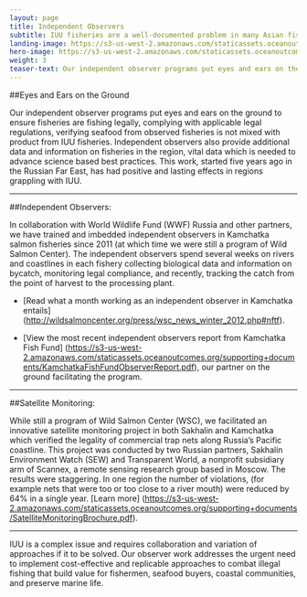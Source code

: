 ```yaml
---
layout: page 
title: Independent Observers
subtitle: IUU fisheries are a well-documented problem in many Asian fisheries, that’s where our observer work comes in.
landing-image: https://s3-us-west-2.amazonaws.com/staticassets.oceanoutcomes.org/rollover+images/observersrollover.jpg
hero-image: https://s3-us-west-2.amazonaws.com/staticassets.oceanoutcomes.org/hero+photos/observershero.jpg
weight: 3
teaser-text: Our independent observer programs put eyes and ears on the ground to ensure fisheries are fishing legally, complying with applicable legal regulations, verifying seafood from observed fisheries is not mixed with product from IUU fisheries. Independent observers also provide additional data and information on fisheries in the region, vital data which is needed to advance science-based best practices. 
---
```

##Eyes and Ears on the Ground

Our independent observer programs put eyes and ears on the ground to ensure fisheries are fishing legally, complying with applicable legal regulations, verifying seafood from observed fisheries is not mixed with product from IUU fisheries. Independent observers also provide additional data and information on fisheries in the region, vital data which is needed to advance science based best practices. This work, started five years ago in the Russian Far East, has had positive and lasting effects in regions grappling with IUU.

---
##Independent Observers:

In collaboration with World Wildlife Fund (WWF) Russia and other partners, we have trained and imbedded independent observers in Kamchatka salmon fisheries since 2011 (at which time we were still a program of Wild Salmon Center). The independent observers spend several weeks on rivers and coastlines in each fishery collecting biological data and information on bycatch, monitoring legal compliance, and recently, tracking the catch from the point of harvest to the processing plant.

* [Read what a month working as an independent observer in Kamchatka entails] (http://wildsalmoncenter.org/press/wsc_news_winter_2012.php#nftf).

* [View the most recent independent observers report from Kamchatka Fish Fund] (https://s3-us-west-2.amazonaws.com/staticassets.oceanoutcomes.org/supporting+documents/KamchatkaFishFundObserverReport.pdf), our partner on the ground facilitating the program.

---
##Satellite Monitoring:

While still a program of Wild Salmon Center (WSC), we facilitated an innovative satellite monitoring project in both Sakhalin and Kamchatka which verified the legality of commercial trap nets along Russia’s Pacific coastline. This project was conducted by two Russian partners, Sakhalin Environment Watch (SEW) and Transparent World, a nonprofit subsidiary arm of Scannex, a remote sensing research group based in Moscow. The results were staggering. In one region the number of violations, (for example nets that were too or too close to a river mouth) were reduced by 64% in a single year. [Learn more] (https://s3-us-west-2.amazonaws.com/staticassets.oceanoutcomes.org/supporting+documents/SatelliteMonitoringBrochure.pdf).

---
IUU is a complex issue and requires collaboration and variation of approaches if it to be solved. Our observer work addresses the urgent need to implement cost-effective and replicable approaches to combat illegal fishing that build value for fishermen, seafood buyers, coastal communities, and preserve marine life.
